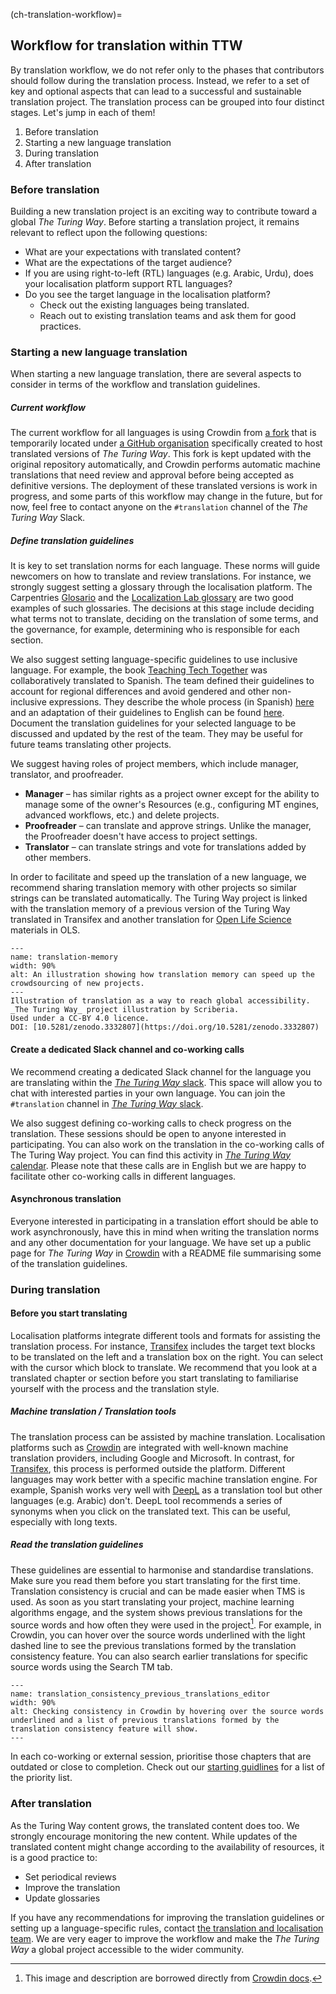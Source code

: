 (ch-translation-workflow)=

## Workflow for translation within TTW

By translation workflow, we do not refer only to the phases that contributors should follow during the translation process.
Instead, we refer to a set of key and optional aspects that can lead to a successful and sustainable translation project.
The translation process can be grouped into four distinct stages.
Let's jump in each of them!

1. Before translation
2. Starting a new language translation
3. During translation
4. After translation

### Before translation

Building a new translation project is an exciting way to contribute toward a global _The Turing Way_.
Before starting a translation project, it remains relevant to reflect upon the following questions:
- What are your expectations with translated content?
- What are the expectations of the target audience?
- If you are using right-to-left (RTL) languages (e.g. Arabic, Urdu), does your localisation platform support RTL languages?
- Do you see the target language in the localisation platform?
    - Check out the existing languages being translated.
    - Reach out to existing translation teams and ask them for good practices.

### Starting a new language translation

When starting a new language translation, there are several aspects to consider in terms of the workflow and translation guidelines.

##### Current workflow

The current workflow for all languages is using Crowdin from [a fork](https://github.com/TWTranslation/the-turing-way) that is temporarily located under [a GitHub organisation](https://github.com/TWTranslation) specifically created to host translated versions of _The Turing Way_.
This fork is kept updated with the original repository automatically, and Crowdin performs automatic machine translations that need review and approval before being accepted as definitive versions.
The deployment of these translated versions is work in progress, and some parts of this workflow may change in the future, but for now, feel free to contact anyone on the `#translation` channel of the _The Turing Way_ Slack.


##### Define translation guidelines

It is key to set translation norms for each language.
These norms will guide newcomers on how to translate and review translations.
For instance, we strongly suggest setting a glossary through the localisation platform.
The Carpentries [Glosario](https://glosario.carpentries.org/) and the [Localization Lab glossary](https://www.localizationlab.org/glossaries) are two good examples of such glossaries.
The decisions at this stage include deciding what terms not to translate, deciding on the translation of some terms, and the governance, for example, determining who is responsible for each section.

We also suggest setting language-specific guidelines to use inclusive language.
For example, the book [Teaching Tech Together](https://teachtogether.tech/) was collaboratively translated to Spanish.
The team defined their guidelines to account for regional differences and avoid gendered and other non-inclusive expressions.
They describe the whole process (in Spanish) [here](https://teachtogether.tech/es/index.html#s:traduccion) and an adaptation of their guidelines to English can be found [here](https://github.com/gvwilson/teachtogether.tech#translations).
Document the translation guidelines for your selected language to be discussed and updated by the rest of the team.
They may be useful for future teams translating other projects.

We suggest having roles of project members, which include manager, translator, and proofreader.
- **Manager** – has similar rights as a project owner except for the ability to manage some of the owner's Resources (e.g., configuring MT engines, advanced workflows, etc.) and delete projects.
- **Proofreader** – can translate and approve strings. 
Unlike the manager, the Proofreader doesn't have access to project settings.
- **Translator** – can translate strings and vote for translations added by other members.

In order to facilitate and speed up the translation of a new language, we recommend sharing translation memory with other projects so similar strings can be translated automatically. 
The Turing Way project is linked with the translation memory of a previous version of the Turing Way translated in Transifex and another translation for [Open Life Science](https://openlifesci.org/) materials in OLS.

```{figure} ../../figures/translation-memory.jpeg
---
name: translation-memory
width: 90%
alt: An illustration showing how translation memory can speed up the crowdsourcing of new projects.
---
Illustration of translation as a way to reach global accessibility. _The Turing Way_ project illustration by Scriberia.
Used under a CC-BY 4.0 licence.
DOI: [10.5281/zenodo.3332807](https://doi.org/10.5281/zenodo.3332807)
```  

#### Create a dedicated Slack channel and co-working calls

We recommend creating a dedicated Slack channel for the language you are translating within the [_The Turing Way_ slack](theturingway.slack.com).
This space will allow you to chat with interested parties in your own language. 
You can join the `#translation` channel in [_The Turing Way_ slack](theturingway.slack.com).

We also suggest defining co-working calls to check progress on the translation.
These sessions should be open to anyone interested in participating. 
You can also work on the translation in the co-working calls of The Turing Way project.
You can find this activity in [_The Turing Way_ calendar](https://calendar.google.com/calendar?cid=dGhldHVyaW5nd2F5QGdtYWlsLmNvbQ).
Please note that these calls are in English but we are happy to facilitate other co-working calls in different languages.

#### Asynchronous translation

Everyone interested in participating in a translation effort should be able to work asynchronously, have this in mind when writing the translation norms and any other documentation for your language.
We have set up a public page for _The Turing Way_ in [Crowdin](https://turingway.crowdin.com/turing-way) with a README file summarising some of the translation guidelines.

### During translation

#### Before you start translating

Localisation platforms integrate different tools and formats for assisting the translation process.
For instance, [Transifex](https://www.transifex.com/) includes the target text blocks to be translated on the left and a translation box on the right. You can select with the cursor which block to translate. We recommend that you look at a translated chapter or section before you start translating to familiarise yourself with the process and the translation style.

##### Machine translation / Translation tools

The translation process can be assisted by machine translation.
Localisation platforms such as [Crowdin](https://crowdin.com/?gclid=CjwKCAiAvriMBhAuEiwA8Cs5ldEGwrOeDJtdY2kneF6vBXx8hYiXD1oJPcWB1SO0VBSTuz60AaDYUhoCj_8QAvD_BwE) are integrated with well-known machine translation providers, including Google and Microsoft.
In contrast, for [Transifex](https://www.transifex.com/), this process is performed outside the platform.
Different languages may work better with a specific machine translation engine. For example, Spanish works very well with  [DeepL](https://www.deepl.com/) as a translation tool but other languages (e.g. Arabic) don't. DeepL tool recommends a series of synonyms when you click on the translated text. This can be useful, especially with long texts.

##### Read the translation guidelines

These guidelines are essential to harmonise and standardise translations. Make sure you read them before you start translating for the first time. Translation consistency is crucial and can be made easier when TMS is used. As soon as you start translating your project, machine learning algorithms engage, and the system shows previous translations for the source words and how often they were used in the project[^1]. For example, in Crowdin, you can hover over the source words underlined with the light dashed line to see the previous translations formed by the translation consistency feature. You can also search earlier translations for specific source words using the Search TM tab.

```{figure} ../../figures/translation_consistency_previous_translations_editor.png
---
name: translation_consistency_previous_translations_editor
width: 90%
alt: Checking consistency in Crowdin by hovering over the source words underlined and a list of previous translations formed by the translation consistency feature will show.
---
```  

In each co-working or external session, prioritise those chapters that are outdated or close to completion. Check out our [starting guidlines](ch-translation-getting-started) for a list of the priority list.

### After translation

As the Turing Way content grows, the translated content does too.
We strongly encourage monitoring the new content.
While updates of the translated content might change according to the availability of resources, it is a good practice to:

* Set periodical reviews
* Improve the translation
* Update glossaries

If you have any recommendations for improving the translation guidelines or setting up a language-specific rules, contact [the translation and localisation team](https://github.com/alan-turing-institute/the-turing-way/blob/main/ways_of_working.md). 
We are very eager to improve the workflow and make the _The Turing Way_ a global project accessible to the wider community.

[^1]: This image and description are borrowed directly from [Crowdin docs](https://support.crowdin.com/translation-consistency/).
